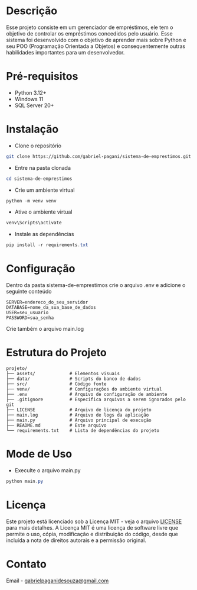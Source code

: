# Descrição
Esse projeto consiste em um gerenciador de empréstimos, ele tem o objetivo de controlar os empréstimos concedidos pelo usuário. Esse sistema foi desenvolvido com o objetivo de aprender mais sobre Python e seu POO (Programação Orientada a Objetos) e consequentemente outras habilidades importantes para um desenvolvedor.

# Pré-requisitos
- Python 3.12+
- Windows 11
- SQL Server 20+

# Instalação
- Clone o repositório
```bash
git clone https://github.com/gabriel-pagani/sistema-de-emprestimos.git
```
- Entre na pasta clonada
```powershell
cd sistema-de-emprestimos
```
- Crie um ambiente virtual
```powershell
python -m venv venv
```
- Ative o ambiente virtual
```powershell
venv\Scripts\activate
```
- Instale as dependências
```powershell
pip install -r requirements.txt
```

# Configuração
Dentro da pasta sistema-de-emprestimos crie o arquivo .env e adicione o seguinte conteúdo 
```
SERVER=endereco_do_seu_servidor
DATABASE=nome_da_sua_base_de_dados
USER=seu_usuario
PASSWORD=sua_senha
```
Crie também o arquivo main.log

# Estrutura do Projeto
```
projeto/
├── assets/             # Elementos visuais
├── data/               # Scripts do banco de dados
├── src/                # Código fonte
├── venv/               # Configurações do ambiente virtual
├── .env                # Arquivo de configuração de ambiente
├── .gitignore          # Especifica arquivos a serem ignorados pelo git
├── LICENSE             # Arquivo de licença do projeto
├── main.log            # Arquivo de logs da aplicação
├── main.py             # Arquivo principal de execução
├── README.md           # Este arquivo
└── requirements.txt    # Lista de dependências do projeto
```

# Mode de Uso
- Execulte o arquivo main.py
```powershell
python main.py
```

# Licença 
Este projeto está licenciado sob a Licença MIT - veja o arquivo [LICENSE](https://github.com/gabriel-pagani/sistema-de-emprestimos/blob/master/LICENSE) para mais detalhes. A Licença MIT é uma licença de software livre que permite o uso, cópia, modificação e distribuição do código, desde que incluída a nota de direitos autorais e a permissão original.

# Contato 
Email - gabrielpaganidesouza@gmail.com
